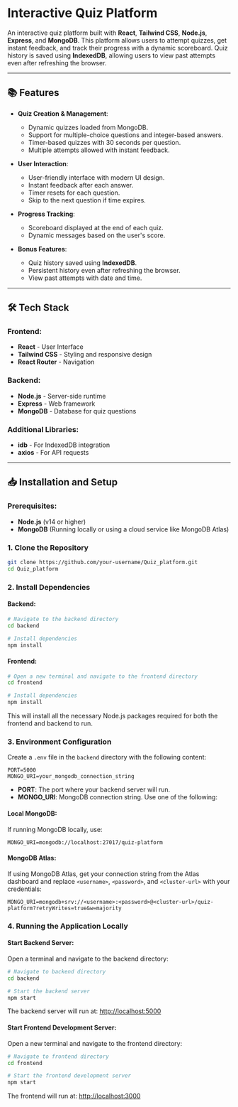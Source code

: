 # Interactive Quiz Platform

An interactive quiz platform built with **React**, **Tailwind CSS**, **Node.js**, **Express**, and **MongoDB**. This platform allows users to attempt quizzes, get instant feedback, and track their progress with a dynamic scoreboard. Quiz history is saved using **IndexedDB**, allowing users to view past attempts even after refreshing the browser.

---

## 📚 Features

- **Quiz Creation & Management**:
  - Dynamic quizzes loaded from MongoDB.
  - Support for multiple-choice questions and integer-based answers.
  - Timer-based quizzes with 30 seconds per question.
  - Multiple attempts allowed with instant feedback.

- **User Interaction**:
  - User-friendly interface with modern UI design.
  - Instant feedback after each answer.
  - Timer resets for each question.
  - Skip to the next question if time expires.

- **Progress Tracking**:
  - Scoreboard displayed at the end of each quiz.
  - Dynamic messages based on the user's score.

- **Bonus Features**:
  - Quiz history saved using **IndexedDB**.
  - Persistent history even after refreshing the browser.
  - View past attempts with date and time.

---

## 🛠️ Tech Stack

### Frontend:
- **React** - User Interface
- **Tailwind CSS** - Styling and responsive design
- **React Router** - Navigation

### Backend:
- **Node.js** - Server-side runtime
- **Express** - Web framework
- **MongoDB** - Database for quiz questions

### Additional Libraries:
- **idb** - For IndexedDB integration
- **axios** - For API requests

---

## 📥 Installation and Setup

### Prerequisites:
- **Node.js** (v14 or higher)
- **MongoDB** (Running locally or using a cloud service like MongoDB Atlas)

### 1. Clone the Repository

```bash
git clone https://github.com/your-username/Quiz_platform.git
cd Quiz_platform
```

### 2. Install Dependencies

#### Backend:

```bash
# Navigate to the backend directory
cd backend

# Install dependencies
npm install
```

#### Frontend:

```bash
# Open a new terminal and navigate to the frontend directory
cd frontend

# Install dependencies
npm install
```

This will install all the necessary Node.js packages required for both the frontend and backend to run.

### 3. Environment Configuration

Create a `.env` file in the `backend` directory with the following content:

```env
PORT=5000
MONGO_URI=your_mongodb_connection_string
```

- **PORT**: The port where your backend server will run.
- **MONGO_URI**: MongoDB connection string. Use one of the following:

#### Local MongoDB:
If running MongoDB locally, use:

```env
MONGO_URI=mongodb://localhost:27017/quiz-platform
```

#### MongoDB Atlas:
If using MongoDB Atlas, get your connection string from the Atlas dashboard and replace `<username>`, `<password>`, and `<cluster-url>` with your credentials:

```env
MONGO_URI=mongodb+srv://<username>:<password>@<cluster-url>/quiz-platform?retryWrites=true&w=majority
```

### 4. Running the Application Locally

#### Start Backend Server:

Open a terminal and navigate to the backend directory:

```bash
# Navigate to backend directory
cd backend

# Start the backend server
npm start
```

The backend server will run at: [http://localhost:5000](http://localhost:5000)

#### Start Frontend Development Server:

Open a new terminal and navigate to the frontend directory:

```bash
# Navigate to frontend directory
cd frontend

# Start the frontend development server
npm start
```

The frontend will run at: [http://localhost:3000](http://localhost:3000)
